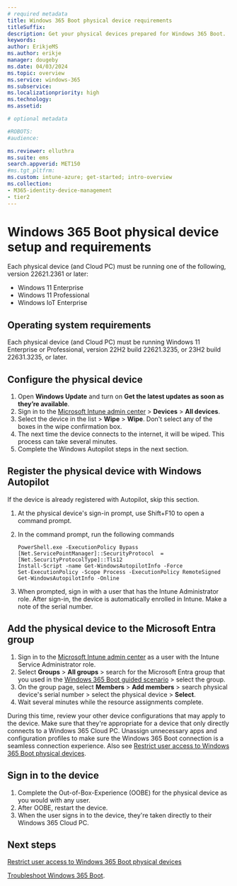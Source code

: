 ```yaml
---
# required metadata
title: Windows 365 Boot physical device requirements
titleSuffix:
description: Get your physical devices prepared for Windows 365 Boot.
keywords:
author: ErikjeMS  
ms.author: erikje
manager: dougeby
ms.date: 04/03/2024
ms.topic: overview
ms.service: windows-365
ms.subservice:
ms.localizationpriority: high
ms.technology:
ms.assetid: 

# optional metadata

#ROBOTS:
#audience:

ms.reviewer: elluthra
ms.suite: ems
search.appverid: MET150
#ms.tgt_pltfrm:
ms.custom: intune-azure; get-started; intro-overview
ms.collection:
- M365-identity-device-management
- tier2
---
```


# Windows 365 Boot physical device setup and requirements

Each physical device (and Cloud PC) must be running one of the following, version 22621.2361 or later:

- Windows 11 Enterprise
- Windows 11 Professional
- Windows IoT Enterprise

## Operating system requirements

Each physical device (and Cloud PC) must be running Windows 11 Enterprise or Professional, version 22H2 build 22621.3235, or 23H2 build 22631.3235, or later.

## Configure the physical device

1. Open **Windows Update** and turn on **Get the latest updates as soon as they’re available**.
2. Sign in to the [Microsoft Intune admin center](https://go.microsoft.com/fwlink/?linkid=2109431) > **Devices** > **All devices**.
3. Select the device in the list > **Wipe** > **Wipe**. Don't select any of the boxes in the wipe confirmation box.
4. The next time the device connects to the internet, it will be wiped. This process can take several minutes.
5. Complete the Windows Autopilot steps in the next section.

## Register the physical device with Windows Autopilot

If the device is already registered with Autopilot, skip this section.

1. At the physical device's sign-in prompt, use Shift+F10 to open a command prompt.
2. In the command prompt, run the following commands

   ```azurepowershell
   PowerShell.exe -ExecutionPolicy Bypass 
   [Net.ServicePointManager]::SecurityProtocol  = [Net.SecurityProtocolType]::Tls12 
   Install-Script -name Get-WindowsAutopilotInfo -Force 
   Set-ExecutionPolicy -Scope Process -ExecutionPolicy RemoteSigned 
   Get-WindowsAutopilotInfo -Online 
   ```

3. When prompted, sign in with a user that has the Intune Administrator role. After sign-in, the device is automatically enrolled in Intune. Make a note of the serial number.

<a name='add-the-physical-device-to-the-azure-active-directory-group'></a>

## Add the physical device to the Microsoft Entra group

1. Sign in to the [Microsoft Intune admin center](https://go.microsoft.com/fwlink/?linkid=2109431) as a user with the Intune Service Administrator role.
2. Select **Groups** > **All groups** > search for the Microsoft Entra group that you used in the [Windows 365 Boot guided scenario](windows-365-boot-guide.md) > select the group.
3. On the group page, select **Members** > **Add members** > search physical device's serial number > select the physical device > **Select**.
4. Wait several minutes while the resource assignments complete.

During this time, review your other device configurations that may apply to the device. Make sure that they're appropriate for a device that only directly connects to a Windows 365 Cloud PC. Unassign unnecessary apps and configuration profiles to make sure the Windows 365 Boot connection is a seamless connection experience. Also see [Restrict user access to Windows 365 Boot physical devices](windows-365-boot-restrict-user-access-physical-device.md).

## Sign in to the device

1. Complete the Out-of-Box-Experience (OOBE) for the physical device as you would with any user.
2. After OOBE, restart the device.
3. When the user signs in to the device, they're taken directly to their Windows 365 Cloud PC.

<!-- ########################## -->
## Next steps

[Restrict user access to Windows 365 Boot physical devices](windows-365-boot-restrict-user-access-physical-device.md)

[Troubleshoot Windows 365 Boot](troubleshoot-windows-365-boot.md).
